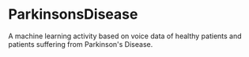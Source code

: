 # ParkinsonsDisease
A machine learning activity based on voice data of healthy patients and patients suffering from Parkinson's Disease.
